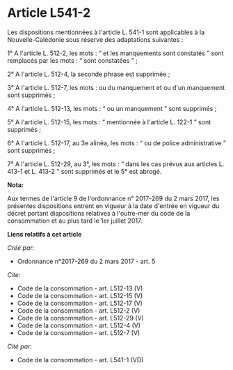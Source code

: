 # Article L541-2

Les dispositions mentionnées à l'article L. 541-1 sont applicables à la Nouvelle-Calédonie sous réserve des adaptations
suivantes : 

1° A l'article L. 512-2, les mots : “ et les manquements sont constatés ” sont remplacés par les mots : “ sont constatées
” ; 

2° A l'article L. 512-4, la seconde phrase est supprimée ; 

3° A l'article L. 512-7, les mots : ou du manquement et ou d'un manquement sont supprimés ; 

4° A l'article L. 512-13, les mots : “ ou un manquement ” sont supprimés ; 

5° A l'article L. 512-15, les mots : “ mentionnée à l'article L. 122-1 ” sont supprimés ; 

6° A l'article L. 512-17, au 3e alinéa, les mots : “ ou de police administrative ” sont supprimés ; 

7° A l'article L. 512-29, au 3°, les mots : “ dans les cas prévus aux articles L. 413-1 et L. 413-2 ” sont supprimés et le 5°
est abrogé.

**Nota:**

Aux termes de l'article 9 de l'ordonnance n° 2017-269 du 2 mars 2017,  les présentes dispositions entrent en vigueur à la
date d'entrée en  vigueur du décret portant dispositions relatives à l'outre-mer du code  de la consommation et au plus tard
le 1er juillet 2017.

**Liens relatifs à cet article**

_Créé par_:

  - Ordonnance n°2017-269 du 2 mars 2017 - art. 5

_Cite_:

  - Code de la consommation - art. L512-13 (V)
  - Code de la consommation - art. L512-15 (V)
  - Code de la consommation - art. L512-17 (V)
  - Code de la consommation - art. L512-2 (V)
  - Code de la consommation - art. L512-29 (V)
  - Code de la consommation - art. L512-4 (V)
  - Code de la consommation - art. L512-7 (V)

_Cité par_:

  - Code de la consommation - art. L541-1 (VD)
